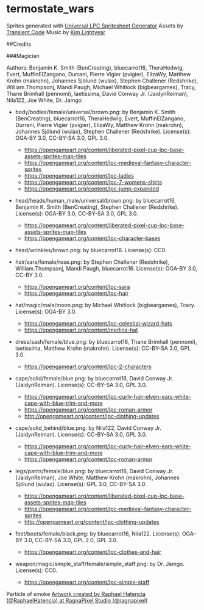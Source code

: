 # termostate_wars


Sprites generated with [Universal LPC Spritesheet Generator](https://sanderfrenken.github.io/Universal-LPC-Spritesheet-Character-Generator)
Assets by [Transient Code](https://drive.google.com/drive/folders/17Ln5efjlUma1689sDwBvLijuKcfndiCW)
Music by [Kim Lightyear](https://pixabay.com//?utm_source=link-attribution&utm_medium=referral&utm_campaign=music&utm_content=110226)


##Credits


###Magician

Authors: Benjamin K. Smith (BenCreating), bluecarrot16, TheraHedwig, Evert, MuffinElZangano, Durrani, Pierre Vigier (pvigier), ElizaWy, Matthew Krohn (makrohn), Johannes Sjölund (wulax), Stephen Challener (Redshrike), William.Thompsonj, Mandi Paugh, Michael Whitlock (bigbeargames), Tracy, Thane Brimhall (pennomi), laetissima, David Conway Jr. (JaidynReiman), Nila122, Joe White, Dr. Jamgo

- body/bodies/female/universal/brown.png: by Benjamin K. Smith (BenCreating), bluecarrot16, TheraHedwig, Evert, MuffinElZangano, Durrani, Pierre Vigier (pvigier), ElizaWy, Matthew Krohn (makrohn), Johannes Sjölund (wulax), Stephen Challener (Redshrike). License(s): OGA-BY 3.0, CC-BY-SA 3.0, GPL 3.0.
    - https://opengameart.org/content/liberated-pixel-cup-lpc-base-assets-sprites-map-tiles
    - https://opengameart.org/content/lpc-medieval-fantasy-character-sprites
    - https://opengameart.org/content/lpc-ladies
    - https://opengameart.org/content/lpc-7-womens-shirts
    - https://opengameart.org/content/lpc-jump-expanded

- head/heads/human_male/universal/brown.png: by bluecarrot16, Benjamin K. Smith (BenCreating), Stephen Challener (Redshrike). License(s): OGA-BY 3.0, CC-BY-SA 3.0, GPL 3.0.
    - https://opengameart.org/content/liberated-pixel-cup-lpc-base-assets-sprites-map-tiles
    - https://opengameart.org/content/lpc-character-bases

- head/wrinkles/brown.png: by bluecarrot16. License(s): CC0.

- hair/sara/female/rose.png: by Stephen Challener (Redshrike), William.Thompsonj, Mandi Paugh, bluecarrot16. License(s): OGA-BY 3.0, CC-BY 3.0.
    - https://opengameart.org/content/lpc-sara
    - https://opengameart.org/content/lpc-hair

- hat/magic/male/moon.png: by Michael Whitlock (bigbeargames), Tracy. License(s): OGA-BY 3.0.
    - https://opengameart.org/content/lpc-celestial-wizard-hats
    - https://opengameart.org/content/merlins-hat

- dress/sash/female/blue.png: by bluecarrot16, Thane Brimhall (pennomi), laetissima, Matthew Krohn (makrohn). License(s): CC-BY-SA 3.0, GPL 3.0.
    - https://opengameart.org/content/lpc-2-characters

- cape/solid/female/blue.png: by bluecarrot16, David Conway Jr. (JaidynReiman). License(s): CC-BY-SA 3.0, GPL 3.0.
    - https://opengameart.org/content/lpc-curly-hair-elven-ears-white-cape-with-blue-trim-and-more
    - https://opengameart.org/content/lpc-roman-armor
    - http://opengameart.org/content/lpc-clothing-updates

- cape/solid_behind/blue.png: by Nila122, David Conway Jr. (JaidynReiman). License(s): CC-BY-SA 3.0, GPL 3.0.
    - https://opengameart.org/content/lpc-curly-hair-elven-ears-white-cape-with-blue-trim-and-more
    - https://opengameart.org/content/lpc-roman-armor

- legs/pants/female/blue.png: by bluecarrot16, David Conway Jr. (JaidynReiman), Joe White, Matthew Krohn (makrohn), Johannes Sjölund (wulax). License(s): GPL 3.0, CC-BY-SA 3.0.
    - https://opengameart.org/content/liberated-pixel-cup-lpc-base-assets-sprites-map-tiles
    - https://opengameart.org/content/lpc-medieval-fantasy-character-sprites
    - http://opengameart.org/content/lpc-clothing-updates

- feet/boots/female/black.png: by bluecarrot16, Nila122. License(s): OGA-BY 3.0, CC-BY-SA 3.0, GPL 2.0, GPL 3.0.
    - https://opengameart.org/content/lpc-clothes-and-hair

- weapon/magic/simple_staff/female/simple_staff.png: by Dr. Jamgo. License(s): CC0.
    - https://opengameart.org/content/lpc-simple-staff




Particle of smoke [Artwork created by Raphael Hatencia (@RaphaelHatencia) at RagnaPixel Studio (@ragnapixel)](https://ragnapixel.itch.io/particle-fx)

